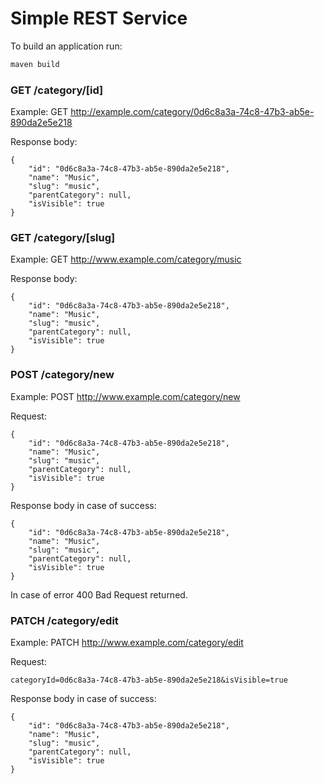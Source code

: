 # Simple REST Service

To build an application run:
```bash
maven build
```


### GET /category/[id]

Example: GET http://example.com/category/0d6c8a3a-74c8-47b3-ab5e-890da2e5e218

Response body:
```
{
    "id": "0d6c8a3a-74c8-47b3-ab5e-890da2e5e218",
    "name": "Music",
    "slug": "music",
    "parentCategory": null,
    "isVisible": true
}
```


### GET /category/[slug]

Example: GET http://www.example.com/category/music

Response body:
```
{
    "id": "0d6c8a3a-74c8-47b3-ab5e-890da2e5e218",
    "name": "Music",
    "slug": "music",
    "parentCategory": null,
    "isVisible": true
}
```


### POST /category/new

Example: POST http://www.example.com/category/new

Request:
```
{
    "id": "0d6c8a3a-74c8-47b3-ab5e-890da2e5e218",
    "name": "Music",
    "slug": "music",
    "parentCategory": null,
    "isVisible": true
}
```

Response body in case of success:
```
{
    "id": "0d6c8a3a-74c8-47b3-ab5e-890da2e5e218",
    "name": "Music",
    "slug": "music",
    "parentCategory": null,
    "isVisible": true
}
```

In case of error 400 Bad Request returned.


### PATCH /category/edit

Example: PATCH http://www.example.com/category/edit

Request:
```
categoryId=0d6c8a3a-74c8-47b3-ab5e-890da2e5e218&isVisible=true
```

Response body in case of success:
```
{
    "id": "0d6c8a3a-74c8-47b3-ab5e-890da2e5e218",
    "name": "Music",
    "slug": "music",
    "parentCategory": null,
    "isVisible": true
}
```